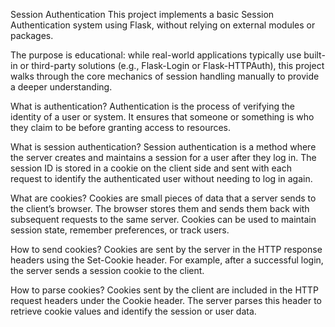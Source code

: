 Session Authentication
This project implements a basic Session Authentication system using Flask, without relying on external modules or packages.

The purpose is educational: while real-world applications typically use built-in or third-party solutions (e.g., Flask-Login or Flask-HTTPAuth), this project walks through the core mechanics of session handling manually to provide a deeper understanding.

What is authentication?
Authentication is the process of verifying the identity of a user or system. It ensures that someone or something is who they claim to be before granting access to resources.

What is session authentication?
Session authentication is a method where the server creates and maintains a session for a user after they log in. The session ID is stored in a cookie on the client side and sent with each request to identify the authenticated user without needing to log in again.

What are cookies?
Cookies are small pieces of data that a server sends to the client’s browser. The browser stores them and sends them back with subsequent requests to the same server. Cookies can be used to maintain session state, remember preferences, or track users.

How to send cookies?
Cookies are sent by the server in the HTTP response headers using the Set-Cookie header. For example, after a successful login, the server sends a session cookie to the client.

How to parse cookies?
Cookies sent by the client are included in the HTTP request headers under the Cookie header. The server parses this header to retrieve cookie values and identify the session or user data.